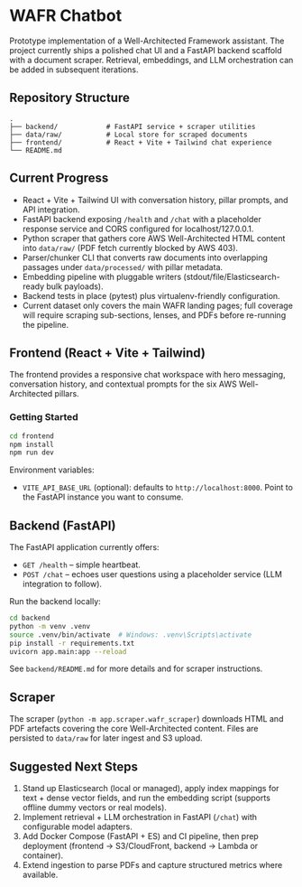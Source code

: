 # WAFR Chatbot

Prototype implementation of a Well-Architected Framework assistant. The project currently ships a polished chat UI and a FastAPI backend scaffold with a document scraper. Retrieval, embeddings, and LLM orchestration can be added in subsequent iterations.

## Repository Structure

```
.
├── backend/            # FastAPI service + scraper utilities
├── data/raw/           # Local store for scraped documents
├── frontend/           # React + Vite + Tailwind chat experience
└── README.md
```

## Current Progress

- React + Vite + Tailwind UI with conversation history, pillar prompts, and API integration.
- FastAPI backend exposing `/health` and `/chat` with a placeholder response service and CORS configured for localhost/127.0.0.1.
- Python scraper that gathers core AWS Well-Architected HTML content into `data/raw/` (PDF fetch currently blocked by AWS 403).
- Parser/chunker CLI that converts raw documents into overlapping passages under `data/processed/` with pillar metadata.
- Embedding pipeline with pluggable writers (stdout/file/Elasticsearch-ready bulk payloads).
- Backend tests in place (pytest) plus virtualenv-friendly configuration.
- Current dataset only covers the main WAFR landing pages; full coverage will require scraping sub-sections, lenses, and PDFs before re-running the pipeline.

## Frontend (React + Vite + Tailwind)

The frontend provides a responsive chat workspace with hero messaging, conversation history, and contextual prompts for the six AWS Well-Architected pillars.

### Getting Started

```bash
cd frontend
npm install
npm run dev
```

Environment variables:

- `VITE_API_BASE_URL` (optional): defaults to `http://localhost:8000`. Point to the FastAPI instance you want to consume.

## Backend (FastAPI)

The FastAPI application currently offers:

- `GET /health` – simple heartbeat.
- `POST /chat` – echoes user questions using a placeholder service (LLM integration to follow).

Run the backend locally:

```bash
cd backend
python -m venv .venv
source .venv/bin/activate  # Windows: .venv\Scripts\activate
pip install -r requirements.txt
uvicorn app.main:app --reload
```

See `backend/README.md` for more details and for scraper instructions.

## Scraper

The scraper (`python -m app.scraper.wafr_scraper`) downloads HTML and PDF artefacts covering the core Well-Architected content. Files are persisted to `data/raw` for later ingest and S3 upload.

## Suggested Next Steps

1. Stand up Elasticsearch (local or managed), apply index mappings for text + dense vector fields, and run the embedding script (supports offline dummy vectors or real models).
2. Implement retrieval + LLM orchestration in FastAPI (`/chat`) with configurable model adapters.
3. Add Docker Compose (FastAPI + ES) and CI pipeline, then prep deployment (frontend → S3/CloudFront, backend → Lambda or container).
4. Extend ingestion to parse PDFs and capture structured metrics where available.
